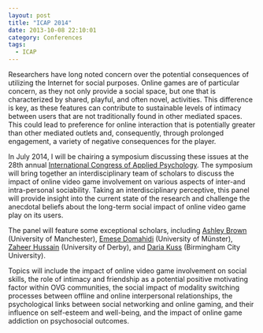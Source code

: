 ```yaml
---
layout: post
title: "ICAP 2014"
date: 2013-10-08 22:10:01
category: Conferences
tags:
  - ICAP
---
```


Researchers have long noted concern over the potential consequences of utilizing the Internet for social purposes. Online games are of particular concern, as they not only provide a social space, but one that is characterized by shared, playful, and often novel, activities. This difference is key, as these features can contribute to sustainable levels of intimacy between users that are not traditionally found in other mediated spaces. This could lead to preference for online interaction that is potentially greater than other mediated outlets and, consequently, through prolonged engagement, a variety of negative consequences for the player.

In July 2014, I will be chairing a symposium discussing these issues at the 28th annual [International Congress of Applied Psychology](http://www.icap2014.com/). The symposium will bring together an interdisciplinary team of scholars to discuss the impact of online video game involvement on various aspects of inter-and intra-personal sociability. Taking an interdisciplinary perceptive, this panel will provide insight into the current state of the research and challenge the anecdotal beliefs about the long-term social impact of online video game play on its users.

The panel will feature some exceptional scholars, including [Ashley Brown](http://www.socialsciences.manchester.ac.uk/disciplines/sociology/postgraduate/current/abrown/) (University of Manchester), [Emese Domahidi](http://www.uni-muenster.de/Kowi/en/personen/emese-domahidi.html) (University of Münster), [Zaheer Hussain](http://www.derby.ac.uk/staff-search/dr-zaheer-hussain) (University of Derby), and [Daria Kuss](http://bcu.academia.edu/DariaKuss) (Birmingham City University).

Topics will include the impact of online video game involvement on social skills, the role of intimacy and friendship as a potential positive motivating factor within OVG communities, the social impact of modality switching processes between offline and online interpersonal relationships, the psychological links between social networking and online gaming, and their influence on self-esteem and well-being, and the impact of online game addiction on psychosocial outcomes.
